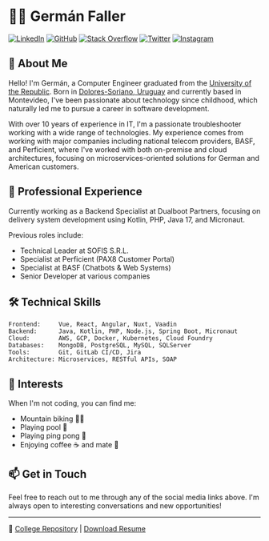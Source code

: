 # 👨‍💻 Germán Faller

[![LinkedIn](https://img.shields.io/badge/LinkedIn-0077B5?style=for-the-badge&logo=linkedin&logoColor=white)](https://www.linkedin.com/in/faller222/)
[![GitHub](https://img.shields.io/badge/GitHub-100000?style=for-the-badge&logo=github&logoColor=white)](https://github.com/faller222)
[![Stack Overflow](https://img.shields.io/badge/Stack_Overflow-FE7A16?style=for-the-badge&logo=stack-overflow&logoColor=white)](https://stackoverflow.com/users/9300379/)
[![Twitter](https://img.shields.io/badge/Twitter-1DA1F2?style=for-the-badge&logo=twitter&logoColor=white)](https://twitter.com/faller222/)
[![Instagram](https://img.shields.io/badge/Instagram-E4405F?style=for-the-badge&logo=instagram&logoColor=white)](https://www.instagram.com/faller222/)

## 🚀 About Me

Hello! I'm Germán, a Computer Engineer graduated from the [University of the Republic](https://udelar.edu.uy/). Born in [Dolores-Soriano, Uruguay](https://goo.gl/maps/sxypckYk4vXqwgb28) and currently based in Montevideo, I've been passionate about technology since childhood, which naturally led me to pursue a career in software development.

With over 10 years of experience in IT, I'm a passionate troubleshooter working with a wide range of technologies. My experience comes from working with major companies including national telecom providers, BASF, and Perficient, where I've worked with both on-premise and cloud architectures, focusing on microservices-oriented solutions for German and American customers.

## 💼 Professional Experience

Currently working as a Backend Specialist at Dualboot Partners, focusing on delivery system development using Kotlin, PHP, Java 17, and Micronaut.

Previous roles include:
- Technical Leader at SOFIS S.R.L.
- Specialist at Perficient (PAX8 Customer Portal)
- Specialist at BASF (Chatbots & Web Systems)
- Senior Developer at various companies

## 🛠 Technical Skills

```text
Frontend:     Vue, React, Angular, Nuxt, Vaadin
Backend:      Java, Kotlin, PHP, Node.js, Spring Boot, Micronaut
Cloud:        AWS, GCP, Docker, Kubernetes, Cloud Foundry
Databases:    MongoDB, PostgreSQL, MySQL, SQLServer
Tools:        Git, GitLab CI/CD, Jira
Architecture: Microservices, RESTful APIs, SOAP
```

## 🎯 Interests

When I'm not coding, you can find me:
- Mountain biking 🚴‍♂️
- Playing pool 🎱
- Playing ping pong 🏓
- Enjoying coffee ☕ and mate 🧉

## 📫 Get in Touch

Feel free to reach out to me through any of the social media links above. I'm always open to interesting conversations and new opportunities!

---
🔗 [College Repository](https://gitlab.fing.edu.uy/german.faller) | [Download Resume](https://faller222.github.io/Curriculum%20Vitae%20-%20German%20Faller%20EN.pdf)
